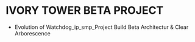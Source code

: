 # IVORY TOWER BETA PROJECT

* Evolution of Watchdog_ip_smp_Project Build Beta Architectur & Clear Arborescence